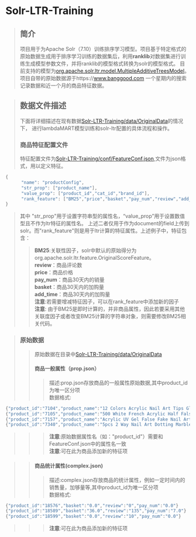# Solr-LTR-Training<br>
> ## 简介
  >项目用于为Apache Solr（7.10）训练排序学习模型。项目基于特定格式的原始数据生成用于排序学习训练的数据集后，利用**ranklib**对数据集进行训练生成模型参数文件，并将ranklib的模型格式转换为solr的模型格式。
  目前支持的模型为[org.apache.solr.ltr.model.MultipleAdditiveTreesModel](https://lucene.apache.org/solr/7_0_0//solr-ltr/org/apache/solr/ltr/model/MultipleAdditiveTreesModel.html)。
  项目自带的原始数据源于https://www.banggood.com 一个星期内的搜索记录数据和近一个月的商品特征数据。<br>
  

> ## 数据文件描述
  >下面将详细描述在现有数据[Solr-LTR-Training/data/OriginalData](https://github.com/AdienHuen/Solr-LTR-Training/tree/master/data/OriginalDataSet)的情况下，
  进行lambdaMART模型训练和solr-ltr配置的具体流程和操作。<br> 
>### 商品特征配置文件<br>
  >特征配置文件为[Solr-LTR-Training/conf/FeatureConf.json](https://github.com/AdienHuen/Solr-LTR-Training/tree/master/data/OriginalDataSet),文件为json格式，用以定义特征。
  ```Java
  {  
    	"name": "productConfig",
    	"str_prop": ["product_name"],
    	"value_prop": ["product_id","cat_id","brand_id"],
    	"rank_feature": ["BM25","price","basket","pay_num","review","add_time"]
  }  
  ```
  >其中 "str_prop"用于设置字符串型的属性名，“value_prop”用于设置数值型且不作为ltr特征的属性名。
  上述二者仅用于作为document的field上传到solr。而"rank_feature"则是用于ltr计算的特征属性。上述例子中，特征包含：<br>
  >>**BM25**:关联性因子，solr中默认的原始得分为org.apache.solr.ltr.feature.OriginalScoreFeature。<br>
  >>**review**：商品评论数<br>
  >>**price**：商品价格<br>
  >>**pay_num**：商品30天内的销量<br>
  >>**basket**：商品30天内的加购量<br>
  >>**add_time**：商品30天内的加购量<br>
  >**注意**:若需要增减特征因子，可以在rank_feature中添加新的因子<br>
 >**注意**: 由于BM25是即时计算的，并非商品属性，因此若要采用其他关联度因子或者改变BM25计算的字符串对象，则需要修改BM25相关代码。<br>
  
>### 原始数据<br>
  >>原始数据在目录中[Solr-LTR-Training/data/OriginalData](https://github.com/AdienHuen/Solr-LTR-Training/tree/master/data/OriginalDataSet)
  >>#### 商品一般属性（prop.json）
  >>>描述:prop.json存放商品的一般属性原始数据,其中product_id为唯一区分项<br>
  >>>数据格式:<br>
  ```Java
{"product_id":"7104","product_name":"12 Colors Acrylic Nail Art Tips Glitter Powder Dust","price":"5.78","add_time":"1507896522","cat_id":"1334","brand_id":"0"}
{"product_id":"7105","product_name":"500 White French Acrylic Half False Tips 3D Nail Art","price":"5.69","add_time":"1509783901","cat_id":"1327","brand_id":"0"}
{"product_id":"7157","product_name":"Acrylic UV Gel False Fake Nail Art Tips Clipper Manicure Cutter Tool","price":"3.76","add_time":"1507896522","cat_id":"1367","brand_id":"0"}
{"product_id":"7340","product_name":"5pcs 2 Way Nail Art Dotting Marbleizing Painting Pen","price":"2.25","add_time":"1507896522","cat_id":"1343","brand_id":"0"}
  ```
  >>>**注意**:原始数据属性名（如："product_id"）需要和FeatureConf.json中的属性名一致<br>
  >>>**注意**:可在此为商品添加新的特征项<br>
  

  >>#### 商品统计属性(complex.json)
  >>>描述:complex.json存放商品的统计属性，例如一定时间内的销售量，加够量等,其中product_id为唯一区分项<br>
  >>>数据格式:<br>
  ```Java
{"product_id":"18576","basket":"0.0","review":"0","pay_num":"0.0"}
{"product_id":"18589","basket":"36.0","review":"135","pay_num":"7.0"}
{"product_id":"18599","basket":"0.0","review":"10","pay_num":"0.0"}
  ```
  >>>**注意**:可在此为商品添加新的特征项<br>